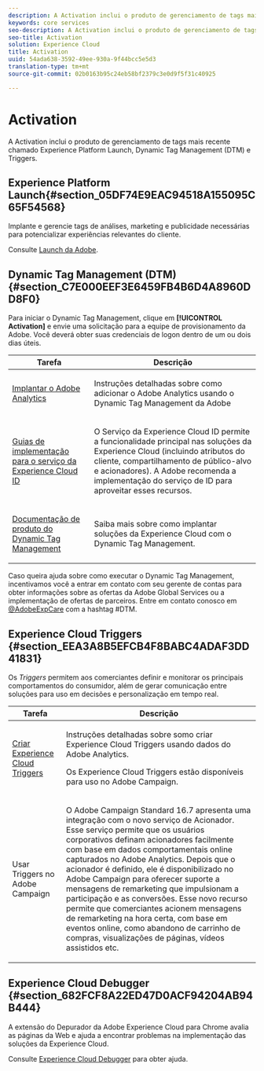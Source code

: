 ```yaml
---
description: A Activation inclui o produto de gerenciamento de tags mais recente, o Experience Platform Launch. Dynamic Tag Management (DTM); e Triggers.
keywords: core services
seo-description: A Activation inclui o produto de gerenciamento de tags mais recente, o Experience Platform Launch. Dynamic Tag Management (DTM); e Triggers.
seo-title: Activation
solution: Experience Cloud
title: Activation
uuid: 54ada638-3592-49ee-930a-9f44bcc5e5d3
translation-type: tm+mt
source-git-commit: 02b0163b95c24eb58bf2379c3e0d9f5f31c40925

---
```



# Activation

A Activation inclui o produto de gerenciamento de tags mais recente chamado Experience Platform Launch, Dynamic Tag Management (DTM) e Triggers.

## Experience Platform Launch{#section_05DF74E9EAC94518A155095C65F54568}

Implante e gerencie tags de análises, marketing e publicidade necessárias para potencializar experiências relevantes do cliente.

Consulte [Launch da Adobe](https://docs.adobelaunch.com/getting-started).

## Dynamic Tag Management (DTM) {#section_C7E000EEF3E6459FB4B6D4A8960DD8F0}

Para iniciar o Dynamic Tag Management, clique em **[!UICONTROL Activation]** e envie uma solicitação para a equipe de provisionamento da Adobe. Você deverá obter suas credenciais de logon dentro de um ou dois dias úteis.

<table id="table_3241FF7CA0B242BFAFC68362A62AA0C7"> 
 <thead> 
  <tr> 
   <th colname="col1" class="entry"> Tarefa </th> 
   <th colname="col2" class="entry"> Descrição </th> 
  </tr> 
 </thead>
 <tbody> 
  <tr> 
   <td colname="col1"> <p> <a href="https://docs.adobe.com/content/help/en/dtm/using/tools/analytics-dtm.html" format="html" scope="external"> Implantar o Adobe Analytics </a> </p> </td> 
   <td colname="col2"> <p> Instruções detalhadas sobre como adicionar o Adobe Analytics usando o Dynamic Tag Management da Adobe </p> </td> 
  </tr> 
  <tr> 
   <td colname="col1"> <p> <a href="https://docs.adobe.com/content/help/en/id-service/using/implementation-guides/implementation-guides.html" format="html" scope="external"> Guias de implementação para o serviço da Experience Cloud ID </a> </p> </td> 
   <td colname="col2"> <p>O Serviço da Experience Cloud ID permite a funcionalidade principal nas soluções da Experience Cloud (incluindo atributos do cliente, compartilhamento de público-alvo e acionadores). A Adobe recomenda a implementação do serviço de ID para aproveitar esses recursos. </p> </td> 
  </tr> 
  <tr> 
   <td colname="col1"> <p> <a href="https://docs.adobe.com/content/help/en/dtm/using/dtm-home.html" format="https" scope="external"> Documentação de produto do Dynamic Tag Management </a> </p> </td> 
   <td colname="col2"> <p>Saiba mais sobre como implantar soluções da Experience Cloud com o Dynamic Tag Management. </p> </td> 
  </tr> 
 </tbody> 
</table>

Caso queira ajuda sobre como executar o Dynamic Tag Management, incentivamos você a entrar em contato com seu gerente de contas para obter informações sobre as ofertas da Adobe Global Services ou a implementação de ofertas de parceiros. Entre em contato conosco em [@AdobeExpCare](https://twitter.com/AdobeExpCare) com a hashtag #DTM.

## Experience Cloud Triggers {#section_EEA3A8B5EFCB4F8BABC4ADAF3DD41831}

Os *Triggers* permitem aos comerciantes definir e monitorar os principais comportamentos do consumidor, além de gerar comunicação entre soluções para uso em decisões e personalização em tempo real.

<table id="table_AF6842470172429EA97C9B02163BD0C3"> 
 <thead> 
  <tr> 
   <th colname="col1" class="entry"> Tarefa </th> 
   <th colname="col2" class="entry"> Descrição </th> 
  </tr> 
 </thead>
 <tbody> 
  <tr> 
   <td colname="col1"> <p> <a href="../activation/triggers.md#concept_887B30241B3E4DB0A2553B2996E2D4FB" format="dita" scope="local"> Criar Experience Cloud Triggers </a> </p> </td> 
   <td colname="col2"> <p> Instruções detalhadas sobre somo criar Experience Cloud Triggers usando dados do Adobe Analytics. </p> <p>Os Experience Cloud Triggers estão disponíveis para uso no Adobe Campaign. </p> </td> 
  </tr> 
  <tr> 
   <td colname="col1"> <p>Usar Triggers no Adobe Campaign </p> </td> 
   <td colname="col2"> <p> O Adobe Campaign Standard 16.7 apresenta uma integração com o novo serviço de Acionador. Esse serviço permite que os usuários corporativos definam acionadores facilmente com base em dados comportamentais online capturados no Adobe Analytics. Depois que o acionador é definido, ele é disponibilizado no Adobe Campaign para oferecer suporte a mensagens de remarketing que impulsionam a participação e as conversões. Esse novo recurso permite que comerciantes acionem mensagens de remarketing na hora certa, com base em eventos online, como abandono de carrinho de compras, visualizações de páginas, vídeos assistidos etc. </p> </td> 
  </tr> 
 </tbody> 
</table>


## Experience Cloud Debugger {#section_682FCF8A22ED47D0ACF94204AB94B444}

A extensão do Depurador da Adobe Experience Cloud para Chrome avalia as páginas da Web e ajuda a encontrar problemas na implementação das soluções da Experience Cloud.

Consulte [Experience Cloud Debugger](https://docs.adobe.com/content/help/en/debugger/using/experience-cloud-debugger.html) para obter ajuda.
